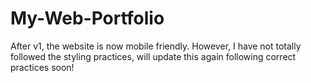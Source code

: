 # My-Web-Portfolio 

After v1, the website is now mobile friendly. However, I have not totally followed the styling practices, will update this again following correct practices soon! 
